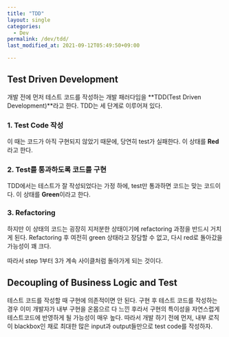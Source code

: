 ```yaml
---
title: "TDD"
layout: single
categories:
  - Dev
permalink: /dev/tdd/
last_modified_at: 2021-09-12T05:49:50+09:00

---
```


## Test Driven Development

개발 전에 먼저 테스트 코드를 작성하는 개발 패러다임을 **TDD(Test Driven Development)**라고 한다.
TDD는 세 단계로 이루어져 있다.

### 1. Test Code 작성

이 때는 코드가 아직 구현되지 않았기 때문에, 당연히 test가 실패한다. 이 상태를 **Red**라고 한다.

### 2. Test를 통과하도록 코드를 구현

TDD에서는 테스트가 잘 작성되었다는 가정 하에, test만 통과하면 코드는 맞는 코드이다. 이 상태를 **Green**이라고 한다.

### 3. Refactoring

하지만 이 상태의 코드는 굉장히 지저분한 상태이기에 refactoring 과정을 반드시 거치게 된다.
Refactoring 후 여전히 green 상태라고 장담할 수 없고, 다시 red로 돌아갔을 가능성이 꽤 크다.

따라서 step 1부터 3가 계속 사이클처럼 돌아가게 되는 것이다.

## Decoupling of Business Logic and Test

테스트 코드를 작성할 때 구현에 의존적이면 안 된다.
구현 후 테스트 코드를 작성하는 경우 이미 개발자가 내부 구현을 온몸으르 다 느낀 후라서 구현의 특이성을 자연스럽게 테스트코드에 반영하게 될 가능성이 매우 높다.
따라서 개발 하기 전에 먼저, 내부 로직이 blackbox인 채로 최대한 많은 input과 output들만으로 test code를 작성하자.
